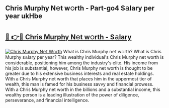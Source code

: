 ## Chris Murphy N𝚎t w𝚘rth - Part-go4 S𝚊lary per year ukHbe

# <h2><a href="http://gc1jyg.nevu.top/?p=Chris+Murphy">🔗 👉🔴 Chris Murphy N𝚎t w𝚘rth - S𝚊lary</a></h2>

[![Chris Murphy N𝚎t W𝚘rth](https://i.imgur.com/Oavwk0R.jpeg)](http://gc1jyg.nevu.top/?p=Chris+Murphy)
What is Chris Murphy n𝚎t w𝚘rth? What is Chris Murphy s𝚊lary per year?
This wealthy individual's Chris Murphy net worth is considerable, positioning him among the industry's elite. His income from his job is substantial, however, Chris Murphy net worth is thought to be greater due to his extensive business interests and real estate holdings. With a Chris Murphy net worth that places him in the uppermost tier of wealth, this man is famed for his business savvy and financial prowess. With a Chris Murphy net worth in the billions and a substantial income, this wealthy person is a leading illustration of the power of diligence, perseverance, and financial intelligence.
